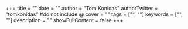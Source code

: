 +++
title = ""
date = ""
author = "Tom Konidas"
authorTwitter = "tomkonidas" #do not include @
cover = ""
tags = ["", ""]
keywords = ["", ""]
description = ""
showFullContent = false
+++
